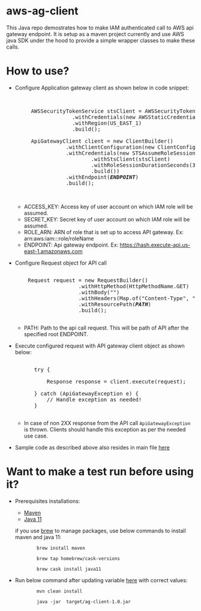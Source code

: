 # aws-ag-client

This Java repo demostrates how to make IAM authenticated call to AWS api gateway endpoint. It is setup as a maven project currently and use AWS java SDK 
under the hood to provide a simple wrapper classes to make these calls. 

# How to use?

- Configure Application gateway client as shown below in code snippet:

  <pre>
  
  
       AWSSecurityTokenService stsClient = AWSSecurityTokenServiceClientBuilder.standard()
                    .withCredentials(new AWSStaticCredentialsProvider(new BasicAWSCredentials(<b><i>ACCESS_KEY</i></b>, <b><i>SECRET_KEY</b></i>)))
                    .withRegion(US_EAST_1)
                    .build();

       ApiGatewayClient client = new ClientBuilder()
                  .withClientConfiguration(new ClientConfiguration())
                  .withCredentials(new STSAssumeRoleSessionCredentialsProvider.Builder(<b><i>ROLE_ARN</b></i>, "readable-session-name")
                          .withStsClient(stsClient)
                          .withRoleSessionDurationSeconds(3600)
                          .build())
                  .withEndpoint(<b><i>ENDPOINT</b></i>)
                  .build();
                
   </pre>
   
  - ACCESS_KEY: Access key of user account on which IAM role will be assumed.
  - SECRET_KEY: Secret key of user account on which IAM role will be assumed.
  - ROLE_ARN: ARN of role that is set up to access API gateway. Ex: arn:aws:iam::<accountnumber>:role/roleName
  - ENDPOINT: Api gateway endpoint. Ex: https://hash.execute-api.us-east-1.amazonaws.com
  
  
- Configure Request object for API call

  <pre>
  
      Request request = new RequestBuilder()
                      .withHttpMethod(HttpMethodName.GET)
                      .withBody("")
                      .withHeaders(Map.of("Content-Type", "application/json"))
                      .withResourcePath(<b><i>PATH</b></i>)
                      .build();

  </pre>
  
  - PATH: Path to the api call request. This will be path of API after the specified root ENDPOINT.
  
  
- Execute configured request with API gateway client object as shown below:

  <pre>
  
        try {

            Response response = client.execute(request);

        } catch (ApiGatewayException e) {
            // Handle exception as needed!
        }
      
  </pre>
 
   - In case of non 2XX response from the API call `ApiGatewayException` is thrown. Clients should handle this exception as per the needed use case.
   
   
- Sample code as described above also resides in main file [here](https://github.com/pankajagrawal16/aws-ag-client/blob/master/src/main/java/sts/ag/api/ApiGateWayMain.java)

# Want to make a test run before using it?

- Prerequisites installations:
    - [Maven](https://maven.apache.org/install.html)
    - [Java 11](https://www.oracle.com/technetwork/java/javase/downloads/jdk11-downloads-5066655.html)

  if you use [brew](https://brew.sh/) to manage packages, use below commands to install maven and java 11:

    ```
            brew install maven

            brew tap homebrew/cask-versions

            brew cask install java11

    ````

- Run below command after updating variable [here](https://github.com/pankajagrawal16/aws-ag-client/blob/master/src/main/java/sts/ag/api/ApiGateWayMain.java#L24) with correct values:

    ```
            mvn clean install

            java -jar  target/ag-client-1.0.jar

    ```
